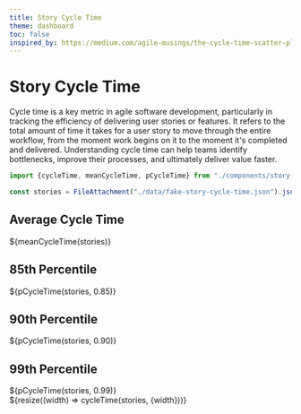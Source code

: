 ```yaml
---
title: Story Cycle Time
theme: dashboard
toc: false
inspired_by: https://medium.com/agile-musings/the-cycle-time-scatter-plot-or-how-to-answer-the-question-when-will-it-be-done-262b9088e92e
---
```


# Story Cycle Time

Cycle time is a key metric in agile software development, particularly in tracking the efficiency of delivering user stories or features.
It refers to the total amount of time it takes for a user story to move through the entire workflow, from the moment work begins on it to the moment it's completed and delivered.
Understanding cycle time can help teams identify bottlenecks, improve their processes, and ultimately deliver value faster.

```js
import {cycleTime, meanCycleTime, pCycleTime} from "./components/story-cycle-time.js";
```

```js
const stories = FileAttachment("./data/fake-story-cycle-time.json").json();
```

<div class="grid grid-cols-4">
  <div class="card">
    <h2>Average Cycle Time</h2>
    <span class="big">${meanCycleTime(stories)}</span>
  </div>
  <div class="card">
    <h2>85th Percentile</h2>
    <span class="big">${pCycleTime(stories, 0.85)}</span>
  </div>
  <div class="card">
    <h2>90th Percentile</h2>
    <span class="big">${pCycleTime(stories, 0.90)}</span>
  </div>
  <div class="card">
    <h2>99th Percentile</h2>
    <span class="big">${pCycleTime(stories, 0.99)}</span>
  </div>
</div>

<div class="grid grid-cols-1">
  <div>
    ${resize((width) => cycleTime(stories, {width}))}
  </div>
</div>

